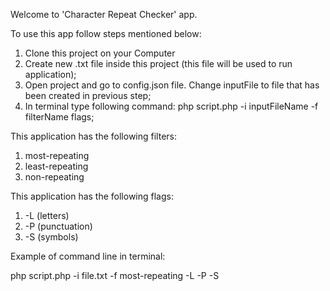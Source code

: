 Welcome to 'Character Repeat Checker' app.

To use this app follow steps mentioned below:

1. Clone this project on your Computer
2. Create new .txt file inside this project (this file will be used to run application);
3. Open project and go to config.json file. Change inputFile to file that has been created in previous step;
4. In terminal type following command: php script.php -i inputFileName -f filterName flags;

This application has the following filters:

1. most-repeating
2. least-repeating
3. non-repeating

This application has the following flags:

1. -L (letters)
2. -P (punctuation)
3. -S (symbols)

Example of command line in terminal:

php script.php -i file.txt -f most-repeating -L -P -S
